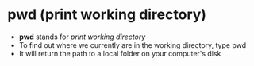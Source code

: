 # pwd (print working directory)


* **pwd** stands for *print working directory*
* To find out where we currently are in the working directory, type pwd
* It will return the path to a local folder on your computer's disk

